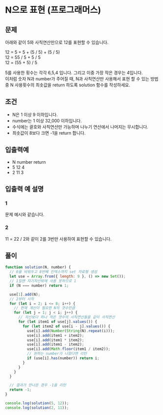 # N으로 표현 (프로그래머스)

## 문제

아래와 같이 5와 사칙연산만으로 12를 표현할 수 있습니다.<br> 

12 = 5 + 5 + (5 / 5) + (5 / 5)<br> 
12 = 55 / 5 + 5 / 5<br> 
12 = (55 + 5) / 5<br> 

5를 사용한 횟수는 각각 6,5,4 입니다. 그리고 이중 가장 작은 경우는 4입니다.<br> 
이처럼 숫자 N과 number가 주어질 때, N과 사칙연산만 사용해서 표현 할 수 있는 방법 중 N 사용횟수의 최솟값을 return 하도록 solution 함수를 작성하세요.



## 조건

- N은 1 이상 9 이하입니다.
- number는 1 이상 32,000 이하입니다.
- 수식에는 괄호와 사칙연산만 가능하며 나누기 연산에서 나머지는 무시합니다.
- 최솟값이 8보다 크면 -1을 return 합니다.

## 입출력예

- N	number	return
- 5	12	4
- 2	11	3

## 입출력 예 설명

### 1

문제 예시와 같습니다.

### 2

11 = 22 / 2와 같이 2를 3번만 사용하여 표현할 수 있습니다.

## 풀이

```js
function solution(N, number) {
  // 0을 비워두고 8번째 인덱스까지 set 자료형 생성
  let use = Array.from({ length: 9 }, () => new Set());
  // 1일땐 자기자신밖에 사용 못하므로 1
  if (N === number) return 1;

  use[1].add(N);
  // 2부터 시작
  for (let i = 2; i <= 8; i++) {
    // 현재 계산이 필요한 N의 갯수만큼
    for (let j = 1; j < i; j++) {
      // 자신보다 하나 적은 갯수의 사칙연산들을 같이 사칙연산
      for (let item1 of use[j].values()) {
        for (let item2 of use[i - j].values()) {
          use[i].add(Number(String(N).repeat(i)));
          use[i].add(item1 + item2);
          use[i].add(item1 * item2);
          use[i].add(item1 - item2);
          use[i].add(Math.floor(item1 / item2));
          // 원하는 number가 나왔다면 리턴
          if (use[i].has(number)) return i;
        }
      }
    }
  }

  // 결과가 안나온 경우 -1을 리턴
  return -1;
}

console.log(solution(5, 12));
console.log(solution(2, 11));
````